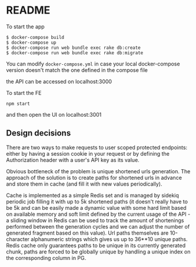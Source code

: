 # README

To start the app

```
$ docker-compose build
$ docker-compose up
$ docker-compose run web bundle exec rake db:create
$ docker-compose run web bundle exec rake db:migrate
```

You can modify `docker-compose.yml` in case your local docker-compose version doesn't match
the one defined in the compose file

the API can be accessed on localhost:3000

To start the FE
```
npm start
```
and then open the UI on localhost:3001

## Design decisions

There are two ways to make requests to user scoped protected endpoints: either by having a session cookie in your request or by defining the Authorization header with a user's API key as its value.

Obvious bottleneck of the problem is unique shortened urls generation. The approach of the solution is to create paths for shortened urls in advance and store them in cache (and fill it with new values periodically).

Cache is implemented as a simple Redis set and is managed by sidekiq periodic job filling it with up to 5k shortened paths (it doesn't really have to be 5k and can be easily made a dynamic value with some hard limit based on available memory and soft limit defined by the current usage of the API - a sliding window in Redis can be used to track the amount of shortenings performed between the generation cycles and we can adjust the number of generated fragment based on this value).
Url paths themselves are 10-character alphanumeric strings which gives us up to 36**10 unique paths. Redis cache only guarantees paths to be unique in its currently generated chunk, paths are forced to be globally unique by handling a unique index on the corresponding column in PG. 
